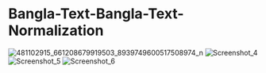 # Bangla-Text-Bangla-Text-Normalization

![481102915_661208679919503_8939749600517508974_n](https://github.com/user-attachments/assets/6e0f9619-d430-4bee-ba15-37d9b751d1a9)
![Screenshot_4](https://github.com/user-attachments/assets/9824af1e-e33b-45aa-8f1b-b58aa45b42ae)
![Screenshot_5](https://github.com/user-attachments/assets/02a0420b-b4ac-46a6-81b7-2e1b840e3da8)
![Screenshot_6](https://github.com/user-attachments/assets/c8245765-a3f1-43e5-83f1-68fc9da06dee)
